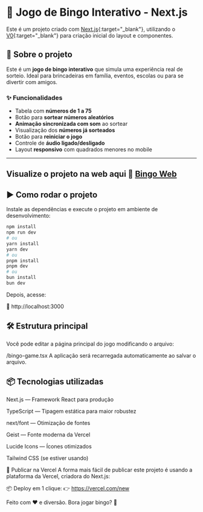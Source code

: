 # 🎱 Jogo de Bingo Interativo - Next.js

Este é um projeto criado com [Next.js](https://nextjs.org){:target="_blank"}, utilizando o [V0](https://v0.dev/){:target="_blank"} para criação inicial do layout e componentes.

## 🧩 Sobre o projeto

Este é um **jogo de bingo interativo** que simula uma experiência real de sorteio. Ideal para brincadeiras em família, eventos, escolas ou para se divertir com amigos.

### ✨ Funcionalidades

- Tabela com **números de 1 a 75**
- Botão para **sortear números aleatórios**
- **Animação sincronizada com som** ao sortear
- Visualização dos **números já sorteados**
- Botão para **reiniciar o jogo**
- Controle de **áudio ligado/desligado**
- Layout **responsivo** com quadrados menores no mobile

---

## Visualize o projeto na web aqui 🎱 <a href="https://sorteador-bingo-web.vercel.app" target="_blank" rel="noopener noreferrer">Bingo Web</a>


## ▶️ Como rodar o projeto

Instale as dependências e execute o projeto em ambiente de desenvolvimento:

```bash
npm install
npm run dev
# ou
yarn install
yarn dev
# ou
pnpm install
pnpm dev
# ou
bun install
bun dev
```

Depois, acesse:

📍 http://localhost:3000

##  🛠️ Estrutura principal
Você pode editar a página principal do jogo modificando o arquivo:

/bingo-game.tsx
A aplicação será recarregada automaticamente ao salvar o arquivo.

## 📦 Tecnologias utilizadas
Next.js — Framework React para produção

TypeScript — Tipagem estática para maior robustez

next/font — Otimização de fontes

Geist — Fonte moderna da Vercel

Lucide Icons — Ícones otimizados

Tailwind CSS (se estiver usando)

🚀 Publicar na Vercel
A forma mais fácil de publicar este projeto é usando a plataforma da Vercel, criadora do Next.js:

📦 Deploy em 1 clique:
👉 https://vercel.com/new


Feito com ❤️ e diversão. Bora jogar bingo? 🎉
